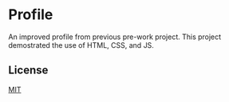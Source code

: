 # Profile

An improved profile from previous pre-work project. This project demostrated the use of HTML, CSS, and JS.


## License
[MIT](https://choosealicense.com/licenses/mit/)



